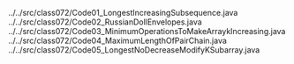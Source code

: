 ../../src/class072/Code01_LongestIncreasingSubsequence.java
../../src/class072/Code02_RussianDollEnvelopes.java
../../src/class072/Code03_MinimumOperationsToMakeArraykIncreasing.java
../../src/class072/Code04_MaximumLengthOfPairChain.java
../../src/class072/Code05_LongestNoDecreaseModifyKSubarray.java
